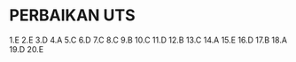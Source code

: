 # PERBAIKAN UTS


1.E
2.E
3.D
4.A
5.C
6.D
7.C
8.C
9.B
10.C
11.D
12.B
13.C
14.A
15.E
16.D
17.B
18.A
19.D
20.E

